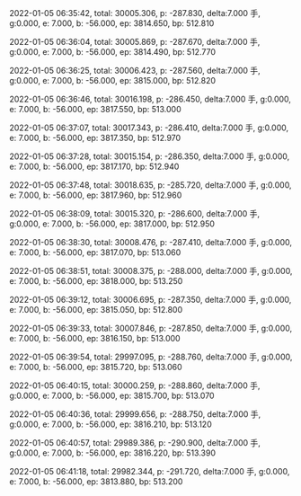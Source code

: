 2022-01-05 06:35:42, total: 30005.306, p: -287.830, delta:7.000 手, g:0.000, e: 7.000, b: -56.000, ep: 3814.650, bp: 512.810

2022-01-05 06:36:04, total: 30005.869, p: -287.670, delta:7.000 手, g:0.000, e: 7.000, b: -56.000, ep: 3814.490, bp: 512.770

2022-01-05 06:36:25, total: 30006.423, p: -287.560, delta:7.000 手, g:0.000, e: 7.000, b: -56.000, ep: 3815.000, bp: 512.820

2022-01-05 06:36:46, total: 30016.198, p: -286.450, delta:7.000 手, g:0.000, e: 7.000, b: -56.000, ep: 3817.550, bp: 513.000

2022-01-05 06:37:07, total: 30017.343, p: -286.410, delta:7.000 手, g:0.000, e: 7.000, b: -56.000, ep: 3817.350, bp: 512.970

2022-01-05 06:37:28, total: 30015.154, p: -286.350, delta:7.000 手, g:0.000, e: 7.000, b: -56.000, ep: 3817.170, bp: 512.940

2022-01-05 06:37:48, total: 30018.635, p: -285.720, delta:7.000 手, g:0.000, e: 7.000, b: -56.000, ep: 3817.960, bp: 512.960

2022-01-05 06:38:09, total: 30015.320, p: -286.600, delta:7.000 手, g:0.000, e: 7.000, b: -56.000, ep: 3817.000, bp: 512.950

2022-01-05 06:38:30, total: 30008.476, p: -287.410, delta:7.000 手, g:0.000, e: 7.000, b: -56.000, ep: 3817.070, bp: 513.060

2022-01-05 06:38:51, total: 30008.375, p: -288.000, delta:7.000 手, g:0.000, e: 7.000, b: -56.000, ep: 3818.000, bp: 513.250

2022-01-05 06:39:12, total: 30006.695, p: -287.350, delta:7.000 手, g:0.000, e: 7.000, b: -56.000, ep: 3815.050, bp: 512.800

2022-01-05 06:39:33, total: 30007.846, p: -287.850, delta:7.000 手, g:0.000, e: 7.000, b: -56.000, ep: 3816.150, bp: 513.000

2022-01-05 06:39:54, total: 29997.095, p: -288.760, delta:7.000 手, g:0.000, e: 7.000, b: -56.000, ep: 3815.720, bp: 513.060

2022-01-05 06:40:15, total: 30000.259, p: -288.860, delta:7.000 手, g:0.000, e: 7.000, b: -56.000, ep: 3815.700, bp: 513.070

2022-01-05 06:40:36, total: 29999.656, p: -288.750, delta:7.000 手, g:0.000, e: 7.000, b: -56.000, ep: 3816.210, bp: 513.120

2022-01-05 06:40:57, total: 29989.386, p: -290.900, delta:7.000 手, g:0.000, e: 7.000, b: -56.000, ep: 3816.220, bp: 513.390

2022-01-05 06:41:18, total: 29982.344, p: -291.720, delta:7.000 手, g:0.000, e: 7.000, b: -56.000, ep: 3813.880, bp: 513.200